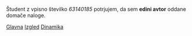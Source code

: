 Študent z vpisno številko _63140185_ potrjujem, da sem __edini avtor__ oddane domače naloge.

[Glavna](https://rawgit.com/PascalSavage/stroboskop/master/stroboskop.html)
[Izgled](https://rawgit.com/PascalSavage/stroboskop/izgled/stroboskop.html)
[Dinamika](https://rawgit.com/PascalSavage/stroboskop/dinamika/stroboskop.html)